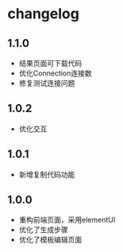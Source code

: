 # changelog

## 1.1.0

- 结果页面可下载代码
- 优化Connection连接数
- 修复测试连接问题

## 1.0.2

- 优化交互

## 1.0.1

- 新增复制代码功能

## 1.0.0

- 重构前端页面，采用elementUI
- 优化了生成步骤
- 优化了模板编辑页面
